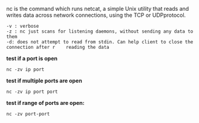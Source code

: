 nc is the command which runs netcat, a simple Unix utility that reads and writes data across network connections, using the TCP or UDPprotocol.


    -v : verbose
    -z : nc just scans for listening daemons, without sending any data to them
    -d: does not attempt to read from stdin. Can help client to close the connection after r	reading the data



**test if a port is open**

    nc -zv ip port

**test if multiple ports are open**

    nc -zv ip port port

**test if range of ports are open:**

    nc -zv port-port
